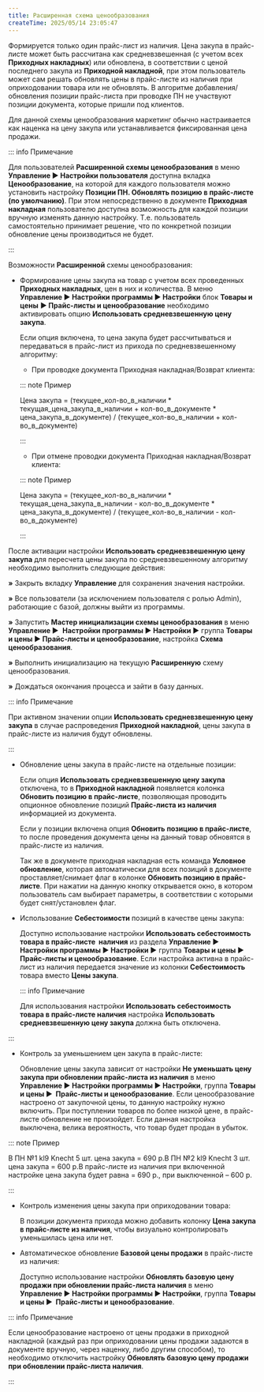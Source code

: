 ```yaml
---
title: Расширенная схема ценообразования
createTime: 2025/05/14 23:05:47
---
```

Формируется только один прайс-лист из наличия. Цена закупа в прайс-листе может быть рассчитана как средневзвешенная (с учетом всех **Приходных накладных**) или обновлена, в соответствии с ценой последнего закупа из **Приходной накладной**, при этом пользователь может сам решать обновлять цены в прайс-листе из наличия при оприходовании товара или не обновлять. В алгоритме добавления/обновления позиции прайс-листа при проводке ПН не участвуют позиции документа, которые пришли под клиентов.

Для данной схемы ценообразования маркетинг обычно настраивается как наценка на цену закупа или устанавливается фиксированная цена продажи.

::: info Примечание

Для пользователей **Расширенной схемы ценообразования** в меню **Управление ► Настройки пользователя** доступна вкладка **Ценообразование**, на которой для каждого пользователя можно установить настройку **Позиции ПН. Обновлять позицию в прайс-листе (по умолчанию)**. При этом непосредственно в документе **Приходная накладная** пользователю доступна возможность для каждой позиции вручную изменять данную настройку. Т.е. пользователь самостоятельно принимает решение, что по конкретной позиции обновление цены производиться не будет.

:::

Возможности **Расширенной** схемы ценообразования:

- Формирование цены закупа на товар с учетом всех проведенных **Приходных накладных**, цен в них и количества. В меню **Управление ► Настройки программы ► Настройки** блок **Товары и цены** **► Прайс-листы и ценообразование** необходимо активировать опцию **Использовать средневзвешенную цену закупа**.

    Если опция включена, то цена закупа будет рассчитываться и передаваться в прайс-лист из прихода по средневзвешенному алгоритму:

    - При проводке документа Приходная накладная/Возврат клиента: 

    ::: note Пример

    Цена закупа = (текущее\_кол-во\_в\_наличии \* текущая\_цена\_закупа\_в\_наличии + кол-во\_в\_документе \* цена\_закупа\_в\_документе) / (текущее\_кол-во\_в\_наличии + кол-во\_в\_документе)

    :::

    - При отмене проводки документа Приходная накладная/Возврат клиента: 

    ::: note Пример

    Цена закупа = (текущее\_кол-во\_в\_наличии \* текущая\_цена\_закупа\_в\_наличии - кол-во\_в\_документе \* цена\_закупа\_в\_документе) / (текущее\_кол-во\_в\_наличии - кол-во\_в\_документе)

    :::

После активации настройки **Использовать средневзвешенную цену закупа** для пересчета цены закупа по средневзвешенному алгоритму необходимо выполнить следующие действия:

**»** Закрыть вкладку **Управление** для сохранения значения настройки.

**»** Все пользователи (за исключением пользователя с ролью Admin), работающие с базой, должны выйти из программы.

**»** Запустить **Мастер инициализации схемы ценообразования** в меню **Управление ►**  **Настройки программы ► Настройки ►** группа **Товары и цены ► Прайс-листы и ценообразование**, настройка **Схема ценообразования**.

**»** Выполнить инициализацию на текущую **Расширенную** схему ценообразования.

**»** Дождаться окончания процесса и зайти в базу данных.

::: info Примечание

При активном значении опции **Использовать средневзвешенную цену закупа** в случае распроведения **Приходной накладной**, цены закупа в прайс-листе из наличия будут обновлены.

:::

- Обновление цены закупа в прайс-листе на отдельные позиции:

    Если опция **Использовать средневзвешенную цену закупа** отключена, то в **Приходной накладной** появляется колонка **Обновить позицию в прайс-листе**, позволяющая проводить опционное обновление позиций **Прайс-листа из наличия** информацией из документа.

    Если у позиции включена опция **Обновить позицию в прайс-листе**, то после проведения документа цены на данный товар обновятся в прайс-листе из наличия.

    Так же в документе приходная накладная есть команда **Условное обновление**, которая автоматически для всех позиций в документе проставляет/снимает флаг в колонке **Обновить позицию в прайс-листе**. При нажатии на данную кнопку открывается окно, в котором пользователь сам выбирает параметры, в соответствии с которыми будет снят/установлен флаг.

- Использование **Себестоимости** позиций в качестве цены закупа:

    Доступно использование настройки **Использовать себестоимость товара в прайс-листе  наличия** из раздела **Управление ► Настройки программы ► Настройки ►** группа **Товары и цены ► Прайс-листы и ценообразование**. Если настройка активна в прайс-лист из наличия передается значение из колонки **Себестоимость** товара вместо **Цены закупа**.

    ::: info Примечание

    Для использования настройки **Использовать себестоимость товара в прайс-листе наличия** настройка **Использовать средневзвешенную цену закупа** должна быть отключена.

:::

- Контроль за уменьшением цен закупа в прайс-листе:

    Обновление цены закупа зависит от настройки **Не уменьшать цену закупа при обновлении прайс-листа из наличия** в меню **Управление ► Настройки программы ► Настройки**, группа **Товары и цены ►  Прайс-листы и ценообразование**. Если ценообразование настроено от закупочной цены, то данную настройку нужно включить. При поступлении товаров по более низкой цене, в прайс-листе обновление не произойдет. Если данная настройка выключена, велика вероятность, что товар будет продан в убыток.

::: note Пример

В ПН №1 kl9 Knecht 5 шт. цена закупа = 690 р.В ПН №2 kl9 Knecht 3 шт. цена закупа = 600 р.В прайс-листе из наличия при включенной настройке цена закупа будет равна = 690 р., при выключенной – 600 р.

:::

- Контроль изменения цены закупа при оприходовании товара:

    В позиции документа прихода можно добавить колонку **Цена закупа в прайс-листе из наличия**, чтобы визуально контролировать уменьшилась цена или нет.

- Автоматическое обновление **Базовой цены продажи** в прайс-листе из наличия:

    Доступно использование настройки **Обновлять базовую цену продажи при обновлении прайс-листа наличия** в меню **Управление ► Настройки программы ► Настройки**, группа **Товары и цены ►  Прайс-листы и ценообразование**.

::: info Примечание

Если ценообразование настроено от цены продажи в приходной накладной (каждый раз при оприходовании цены продажи задаются в документе вручную, через наценку, либо другим способом), то необходимо отключить настройку **Обновлять базовую цену продажи при обновлении прайс-листа наличия**.

:::